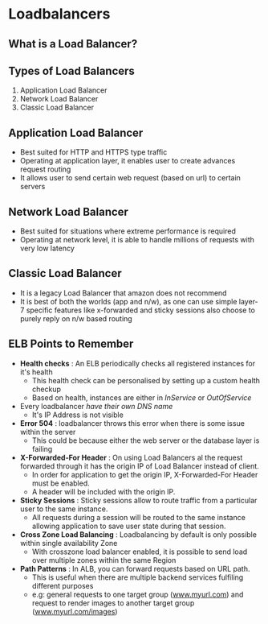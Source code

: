 # Loadbalancers

## What is a Load Balancer?

## Types of Load Balancers
1. Application Load Balancer
2. Network Load Balancer
3. Classic Load Balancer

## Application Load Balancer
- Best suited for HTTP and HTTPS type traffic
- Operating at application layer, it enables user to create advances request routing
- It allows user to send certain web request (based on url) to certain servers

## Network Load Balancer
- Best suited for situations where extreme performance is required
- Operating at network level, it is able to handle millions of requests with very low latency

## Classic Load Balancer
- It is a legacy Load Balancer that amazon does not recommend
- It is best of both the worlds (app and n/w), as one can use simple layer-7 specific features like x-forwarded and sticky sessions also choose to purely reply on n/w based routing

## ELB Points to Remember
- **Health checks** : An ELB periodically checks all registered instances for it's health
	- This health check can be personalised by setting up a custom health checkup
	- Based on health, instances are either in *InService* or *OutOfService*
- Every loadbalancer *have their own DNS name*
	- It's IP Address is not visible
- **Error 504** : loadbalancer throws this error when there is some issue within the server
	- This could be because either the web server or the database layer is failing
- **X-Forwarded-For Header** : On using Load Balancers al the request forwarded through it has the origin IP of Load Balancer instead of client.
	- In order for application to get the origin IP, X-Forwarded-For Header must be enabled.
	- A header will be included with the origin IP.
- **Sticky Sessions** : Sticky sessions allow to route traffic from a particular user to the same instance.
	- All requests during a session will be routed to the same instance allowing application to save user state during that session.
- **Cross Zone Load Balancing** : Loadbalancing by default is only possible within single availability Zone
	- With crosszone load balancer enabled, it is possible to send load over multiple zones within the same Region
- **Path Patterns** : In ALB, you can forward requests based on URL path.
	- This is useful when there are multiple backend services fulfiling different purposes
	- e.g: general requests to one target group (www.myurl.com) and request to render images to another target group (www.myurl.com/images)



